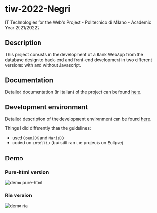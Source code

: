 # tiw-2022-Negri
IT Technologies for the Web's Project - Politecnico di Milano - Academic Year 2021/20222

## Description
This project consists in the development of a Bank WebApp from the database design to back-end and front-end development in two different versions: with and without Javascript.

## Documentation
Detailed documentation (in Italian) of the project can be found [here](https://github.com/riccardo-negri/tiw-2022-Negri/tree/main/docs/documentation.pdf).

## Development environment
Detailed description of the development environment can be found [here](https://github.com/riccardo-negri/tiw-2022-Negri/tree/main/specs/setup-dev-env.pdf).

Things I did differently than the guidelines: 
- used `OpenJDK` and `MariaDB`
- coded on `IntelliJ` (but still ran the projects on Eclipse)

## Demo
### Pure-html version
![demo pure-html](.github/assets/demo-pure-html.gif)
### Ria version
![demo ria](.github/assets/demo-ria.gif)

